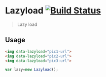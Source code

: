 Lazyload  [![Build Status](https://travis-ci.org/devWayne/Lazyload.svg?branch=master)](https://travis-ci.org/devWayne/Lazyload)
============
> Lazy load

## Usage

```html
<img data-lazyload="pic1-url">
<img data-lazyload="pic2-url">
<img data-lazyload="pic3-url">

```

```js
var lazy=new Lazyload();

```

